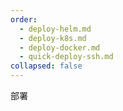```yaml
---
order:
  - deploy-helm.md
  - deploy-k8s.md
  - deploy-docker.md
  - quick-deploy-ssh.md
collapsed: false
---
```


部署
